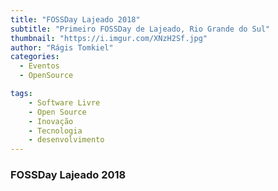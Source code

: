 ```yaml
---
title: "FOSSDay Lajeado 2018"
subtitle: "Primeiro FOSSDay de Lajeado, Rio Grande do Sul"
thumbnail: "https://i.imgur.com/XNzH2Sf.jpg"
author: "Rágis Tomkiel"
categories:
  - Eventos
  - OpenSource

tags:
    - Software Livre
    - Open Source
    - Inovação
    - Tecnologia
    - desenvolvimento
---
```


### FOSSDay Lajeado 2018

